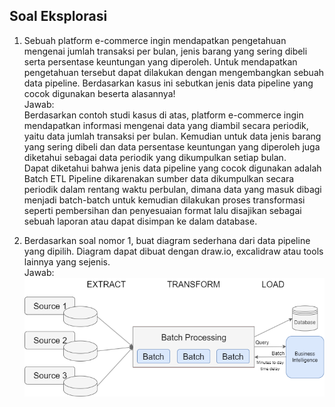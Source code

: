 ## Soal Eksplorasi
1. Sebuah platform e-commerce ingin mendapatkan pengetahuan mengenai jumlah transaksi per bulan, jenis barang yang sering dibeli serta persentase keuntungan yang diperoleh. Untuk mendapatkan pengetahuan tersebut dapat dilakukan dengan mengembangkan sebuah data pipeline. Berdasarkan kasus ini sebutkan jenis data pipeline yang cocok digunakan beserta alasannya!\
   Jawab:
   \
   Berdasarkan contoh studi kasus di atas, platform e-commerce ingin mendapatkan informasi mengenai data yang diambil secara periodik, yaitu data jumlah transaksi per bulan. Kemudian untuk data jenis barang yang sering dibeli dan data persentase keuntungan yang diperoleh juga diketahui sebagai data periodik yang dikumpulkan setiap bulan.\
   Dapat diketahui bahwa jenis data pipeline yang cocok digunakan adalah Batch ETL Pipeline dikarenakan sumber data dikumpulkan secara periodik dalam rentang waktu perbulan, dimana data yang masuk dibagi menjadi batch-batch untuk kemudian dilakukan proses transformasi seperti pembersihan dan penyesuaian format lalu disajikan sebagai sebuah laporan atau dapat disimpan ke dalam database.
   
2. Berdasarkan soal nomor 1, buat diagram sederhana dari data pipeline yang dipilih. Diagram dapat dibuat dengan draw.io, excalidraw atau tools lainnya yang sejenis.\
   Jawab: 
   \
   ![alt text](https://github.com/arumkinanthi/data_nimas-sekararum-kinanthi/blob/main/01_Pengenalan%20Data%20Engineer%20Part%201/Screenshot/Soal%20Eksplorasi%20No.%202.drawio.png?raw=true)
